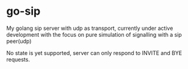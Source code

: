 # go-sip
My golang sip server with udp as transport, currently under active development with the focus on pure simulation of signalling  with a sip peer(udp)

No state is yet supported, server can only respond to INVITE and BYE requests.
